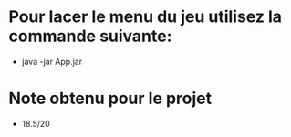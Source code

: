 # Pour lacer le menu du jeu utilisez la commande suivante:
  - java -jar App.jar
# Note obtenu pour le projet 
  - 18.5/20
